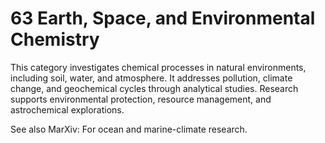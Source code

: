 # 63 Earth, Space, and Environmental Chemistry
This category investigates chemical processes in natural environments, including soil, water, and atmosphere. It addresses pollution, climate change, and geochemical cycles through analytical studies. Research supports environmental protection, resource management, and astrochemical explorations.

See also MarXiv: For ocean and marine-climate research.
